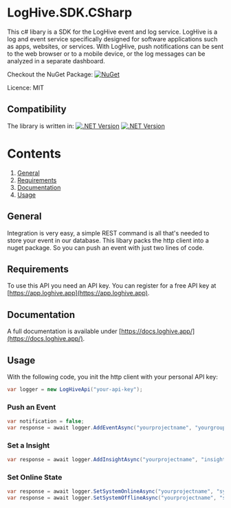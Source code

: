 # LogHive.SDK.CSharp
This c# libary is a SDK for the LogHive event and log service. 
LogHive is a log and event service specifically designed for software applications such as apps, websites, or services.
With LogHive, push notifications can be sent to the web browser or to a mobile device, or the log messages can be analyzed in a separate dashboard.

Checkout the NuGet Package: [![NuGet](https://img.shields.io/nuget/v/LogHive.svg)](https://www.nuget.org/packages/LogHive)

Licence: MIT

## Compatibility
The library is written in:
[![.NET Version](https://img.shields.io/badge/.NET6.0-blue)](https://shields.io/)
[![.NET Version](https://img.shields.io/badge/.NETStandard2.1-blue)](https://shields.io/)

# Contents
1. [General](#general)
2. [Requirements](#requirements)
3. [Documentation](#documentation)
4. [Usage](#usage)

## General
Integration is very easy, a simple REST command is all that's needed to store your event in our database.
This libary packs the http client into a nuget package. So you can push an event with just two lines of code.

## Requirements
To use this API you need an API key.  You can register for a free API key at [https://app.loghive.app](https://app.loghive.app).

## Documentation
A full documentation is available under [https://docs.loghive.app/](https://docs.loghive.app/).

## Usage
With the following code, you init the http client with your personal API key:
```c#
var logger = new LogHiveApi("your-api-key");
```

### Push an Event
```c#
var notification = false;
var response = await logger.AddEventAsync("yourprojectname", "yourgroupname", "your-event-name", "descripton", notification);
```

### Set a Insight
```c#
var response = await logger.AddInsightAsync("yourprojectname", "insightname", 10);
```

### Set Online State
```c#
var response = await logger.SetSystemOnlineAsync("yourprojectname", "systemname");
var response = await logger.SetSystemOfflineAsync("yourprojectname", "systemname");
```